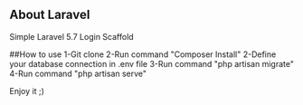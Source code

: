 ## About Laravel

Simple Laravel 5.7 Login Scaffold

##How to use
1-Git clone
2-Run command "Composer Install"
2-Define your database connection in .env file
3-Run command "php artisan migrate"
4-Run command "php artisan serve"

Enjoy it ;)

